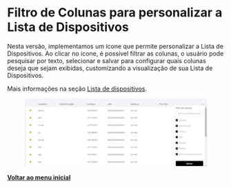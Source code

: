 # Filtro de Colunas para personalizar a Lista de Dispositivos

Nesta versão, implementamos um ícone que permite personalizar a Lista de Dispositivos. Ao clicar no ícone, é possível filtrar as colunas, o usuário pode pesquisar por texto, selecionar e salvar para configurar quais colunas deseja que sejam exibidas, customizando a visualização de sua Lista de Dispositivos.

Mais informações na seção [Lista de dispositivos](../../portal/dispositivos/lista-de-dispositivos/).

<figure><img src="../../../.gitbook/assets/image (69).png" alt=""><figcaption></figcaption></figure>

[**Voltar ao menu inicial**](./)
